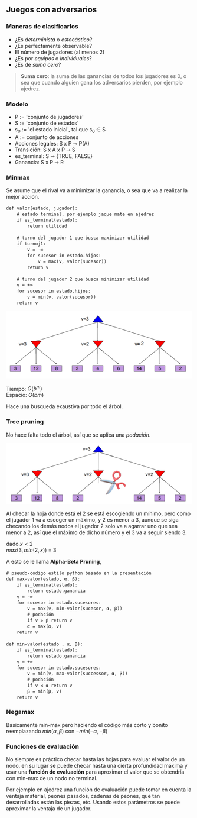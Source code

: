## Juegos con adversarios

### Maneras de clasificarlos

* ¿Es *determinista* o *estocástico*?
* ¿Es perfectamente observable?
* El número de jugadores (al menos 2)
* ¿Es por *equipos* o *individuales*?
* ¿Es de *suma cero*?
> **Suma cero**: la suma de las ganancias de todos los jugadores es 0, o sea que cuando alguien gana los adversarios pierden, por ejemplo ajedrez.

### Modelo
* P := 'conjunto de jugadores' 
* S := 'conjunto de estados'
* s<sub>0</sub> := 'el estado inicial', tal que s<sub>0</sub> $\in$ S
* A := conjunto de acciones
* Acciones legales: S x P ⇾ P(A)
* Transición: S x A x P ⇾ S
* es_terminal: S ⇾ {TRUE, FALSE}
* Ganancia: S x P ⇾ R

### Minmax
Se asume que el rival va  a minimizar la ganancia, o sea que va a realizar la mejor acción.
```
def valor(estado, jugador):
	# estado terminal, por ejemplo jaque mate en ajedrez
	if es_terminal(estado): 
		return utilidad

	# turno del jugador 1 que busca maximizar utilidad
	if turnoj1:
		v = -∞	
		for sucesor in estado.hijos:
			v = max(v, valor(sucesor))
		return v
		
	# turno del jugador 2 que busca minimizar utilidad
	v = +∞	
	for sucesor in estado.hijos:
		v = min(v, valor(sucesor))
	return v	
```
![](../imagenes/juegos/minmax.png)

Tiempo: $O(b^m)$  
Espacio: $O(bm)$

Hace una busqueda exaustiva por todo el árbol.

### Tree pruning
No hace falta todo el árbol, así que se aplica una *podación*.

![](../imagenes/juegos/pruning.png)

Al checar la hoja donde está el 2 se está escogiendo un mínimo, pero como el jugador 1 va a escoger un máximo, y 2 es menor a 3, aunque se siga checando los demás nodos el jugador 2 solo va a agarrar uno que sea menor a 2, así que el máximo de dicho número y el 3 va a seguir siendo 3.  

dado $x<2$  
$max(3, min(2, x))$ = 3

A esto se le llama **Alpha-Beta Pruning**,

```
# pseudo-código estilo python basado en la presentación
def max-valor(estado, α, β):
	if es_terminal(estado):
		return estado.ganancia
	v = -∞
	for sucesor in estado.sucesores:
		v = max(v, min-valor(sucesor, α, β))
		# podación
		if v ≥ β return v
		α = max(α, v)
	return v

def min-valor(estado , α, β):
	if es_terminal(estado):
		return estado.ganancia
	v = +∞
	for sucesor in estado.sucesores:
		v = min(v, max-valor(successor, α, β))
		# podación
		if v ≤ α return v
		β = min(β, v)
	return v
```

### Negamax
Basicamente min-max pero haciendo el código más corto y bonito reemplazando $min(\alpha,\beta)$ con $-min(-\alpha,-\beta)$

### Funciones de evaluación
No siempre es práctico checar hasta las hojas para evaluar el valor de un nodo, en su lugar se puede checar hasta una cierta profundidad máxima y usar una **función de evaluación** para aproximar el valor que se obtendría con min-max de un nodo no terminal.

Por ejemplo en ajedrez una función de evaluación puede tomar en cuenta la ventaja material, peones pasados, cadenas de peones, que tan desarrolladas están las piezas, etc. Usando estos parámetros se puede aproximar la ventaja de un jugador.